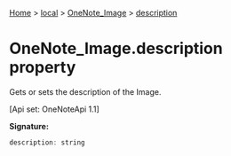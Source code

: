 [Home](./index) &gt; [local](local.md) &gt; [OneNote\_Image](local.onenote_image.md) &gt; [description](local.onenote_image.description.md)

# OneNote\_Image.description property

Gets or sets the description of the Image. 

 \[Api set: OneNoteApi 1.1\]

**Signature:**
```javascript
description: string
```
